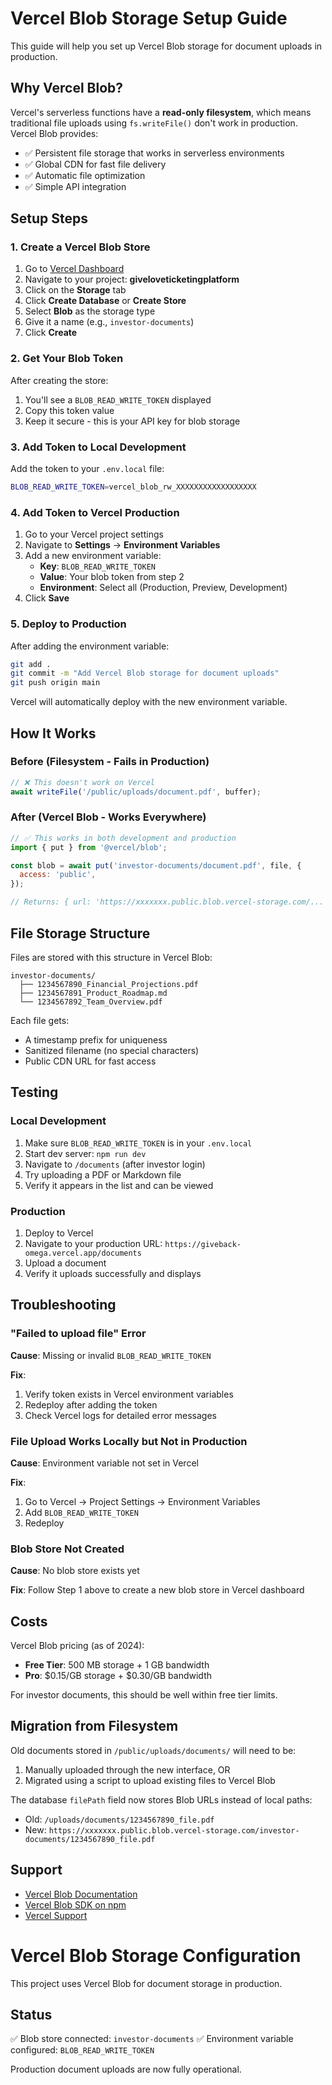 # Vercel Blob Storage Setup Guide

This guide will help you set up Vercel Blob storage for document uploads in production.

## Why Vercel Blob?

Vercel's serverless functions have a **read-only filesystem**, which means traditional file uploads using `fs.writeFile()` don't work in production. Vercel Blob provides:

- ✅ Persistent file storage that works in serverless environments
- ✅ Global CDN for fast file delivery
- ✅ Automatic file optimization
- ✅ Simple API integration

## Setup Steps

### 1. Create a Vercel Blob Store

1. Go to [Vercel Dashboard](https://vercel.com/dashboard)
2. Navigate to your project: **giveloveticketingplatform**
3. Click on the **Storage** tab
4. Click **Create Database** or **Create Store**
5. Select **Blob** as the storage type
6. Give it a name (e.g., `investor-documents`)
7. Click **Create**

### 2. Get Your Blob Token

After creating the store:

1. You'll see a `BLOB_READ_WRITE_TOKEN` displayed
2. Copy this token value
3. Keep it secure - this is your API key for blob storage

### 3. Add Token to Local Development

Add the token to your `.env.local` file:

```bash
BLOB_READ_WRITE_TOKEN=vercel_blob_rw_XXXXXXXXXXXXXXXXXX
```

### 4. Add Token to Vercel Production

1. Go to your Vercel project settings
2. Navigate to **Settings** → **Environment Variables**
3. Add a new environment variable:
   - **Key**: `BLOB_READ_WRITE_TOKEN`
   - **Value**: Your blob token from step 2
   - **Environment**: Select all (Production, Preview, Development)
4. Click **Save**

### 5. Deploy to Production

After adding the environment variable:

```bash
git add .
git commit -m "Add Vercel Blob storage for document uploads"
git push origin main
```

Vercel will automatically deploy with the new environment variable.

## How It Works

### Before (Filesystem - Fails in Production)
```javascript
// ❌ This doesn't work on Vercel
await writeFile('/public/uploads/document.pdf', buffer);
```

### After (Vercel Blob - Works Everywhere)
```javascript
// ✅ This works in both development and production
import { put } from '@vercel/blob';

const blob = await put('investor-documents/document.pdf', file, {
  access: 'public',
});

// Returns: { url: 'https://xxxxxxx.public.blob.vercel-storage.com/...' }
```

## File Storage Structure

Files are stored with this structure in Vercel Blob:

```
investor-documents/
  ├── 1234567890_Financial_Projections.pdf
  ├── 1234567891_Product_Roadmap.md
  └── 1234567892_Team_Overview.pdf
```

Each file gets:
- A timestamp prefix for uniqueness
- Sanitized filename (no special characters)
- Public CDN URL for fast access

## Testing

### Local Development
1. Make sure `BLOB_READ_WRITE_TOKEN` is in your `.env.local`
2. Start dev server: `npm run dev`
3. Navigate to `/documents` (after investor login)
4. Try uploading a PDF or Markdown file
5. Verify it appears in the list and can be viewed

### Production
1. Deploy to Vercel
2. Navigate to your production URL: `https://giveback-omega.vercel.app/documents`
3. Upload a document
4. Verify it uploads successfully and displays

## Troubleshooting

### "Failed to upload file" Error

**Cause**: Missing or invalid `BLOB_READ_WRITE_TOKEN`

**Fix**:
1. Verify token exists in Vercel environment variables
2. Redeploy after adding the token
3. Check Vercel logs for detailed error messages

### File Upload Works Locally but Not in Production

**Cause**: Environment variable not set in Vercel

**Fix**:
1. Go to Vercel → Project Settings → Environment Variables
2. Add `BLOB_READ_WRITE_TOKEN`
3. Redeploy

### Blob Store Not Created

**Cause**: No blob store exists yet

**Fix**: Follow Step 1 above to create a new blob store in Vercel dashboard

## Costs

Vercel Blob pricing (as of 2024):
- **Free Tier**: 500 MB storage + 1 GB bandwidth
- **Pro**: $0.15/GB storage + $0.30/GB bandwidth

For investor documents, this should be well within free tier limits.

## Migration from Filesystem

Old documents stored in `/public/uploads/documents/` will need to be:
1. Manually uploaded through the new interface, OR
2. Migrated using a script to upload existing files to Vercel Blob

The database `filePath` field now stores Blob URLs instead of local paths:
- Old: `/uploads/documents/1234567890_file.pdf`
- New: `https://xxxxxxx.public.blob.vercel-storage.com/investor-documents/1234567890_file.pdf`

## Support

- [Vercel Blob Documentation](https://vercel.com/docs/storage/vercel-blob)
- [Vercel Blob SDK on npm](https://www.npmjs.com/package/@vercel/blob)
- [Vercel Support](https://vercel.com/support)
# Vercel Blob Storage Configuration

This project uses Vercel Blob for document storage in production.

## Status
✅ Blob store connected: `investor-documents`
✅ Environment variable configured: `BLOB_READ_WRITE_TOKEN`

Production document uploads are now fully operational.
